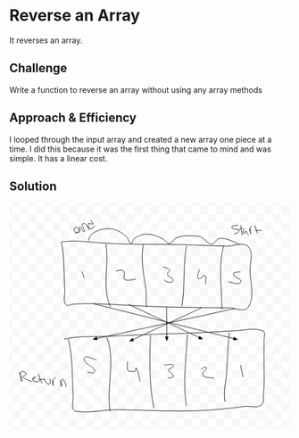# Reverse an Array
It reverses an array.

## Challenge
Write a function to reverse an array without using any array methods

## Approach & Efficiency
I looped through the input array and created a new array one piece at a time. I did this because it was the first thing that came to mind and was simple. It has a linear cost.

## Solution
![ArrayReverse](../../assets/arrayReverse.png)